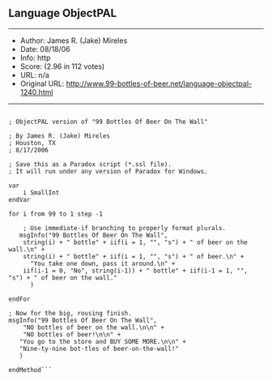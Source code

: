 
## Language ObjectPAL ##
---
- Author: James R. (Jake) Mireles
- Date: 08/18/06
- Info: http
- Score:  (2.96 in 112 votes)
- URL: n/a
- Original URL: http://www.99-bottles-of-beer.net/language-objectpal-1240.html
---

```method run(var eventInfo Event)

; ObjectPAL version of "99 Bottles Of Beer On The Wall"

; By James R. (Jake) Mireles
; Houston, TX
; 8/17/2006

; Save this as a Paradox script (*.ssl file).
; It will run under any version of Paradox for Windows.

var
	i SmallInt
endVar

for i from 99 to 1 step -1

	; Use immediate-if branching to properly format plurals.
   msgInfo("99 Bottles Of Beer On The Wall",
   	string(i) + " bottle" + iif(i = 1, "", "s") + " of beer on the wall.\n" +
   	string(i) + " bottle" + iif(i = 1, "", "s") + " of beer.\n" +
      "You take one down, pass it around.\n" +
   	iif(i-1 = 0, "No", string(i-1)) + " bottle" + iif(i-1 = 1, "", "s") + " of beer on the wall."
      )

endFor

; Now for the big, rousing finish.
msgInfo("99 Bottles Of Beer On The Wall",
	"NO bottles of beer on the wall.\n\n" +
	"NO bottles of beer!\n\n" +
   "You go to the store and BUY SOME MORE.\n\n" +
   "Nine-ty-nine bot-tles of beer-on-the-wall!"
   )

endMethod```